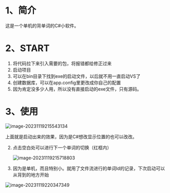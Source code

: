 # 1、简介

这是一个单机的背单词的C#小软件。

# 2、START

1. 将代码拉下来引入需要的包，将报错都给修正过来
2. 启动项目
3. 可以在bin目录下找到exe的启动文件，以后就不用一直启动VS了
4. 创建数据库，可以在app.config里更改成你自己的配置
5. 因为肯定没多少人用，所以没有直接启动的exe文件，只有源码。

# 3、使用

![image-20231119215543134](C:\Users\15975\AppData\Roaming\Typora\typora-user-images\image-20231119215543134.png)

上面就是启动出来的效果，因为是C#想改显示位置的也可以改改。

2. 点击空白处可以进行下一个单词的切换（红框内）

   ![image-20231119215718803](C:\Users\15975\AppData\Roaming\Typora\typora-user-images\image-20231119215718803.png)

3. 因为是单机，而且特别小。就用了文件流进行的单词Id的记录，下次启动可以从背到的地方开始

![image-20231119220347349](C:\Users\15975\AppData\Roaming\Typora\typora-user-images\image-20231119220347349.png)